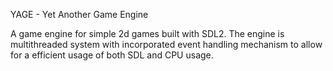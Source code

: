 YAGE - Yet Another Game Engine


A game engine for simple 2d games built with SDL2.
The engine is multithreaded system with incorporated event handling mechanism to allow for a efficient usage of both SDL and CPU usage.

